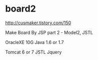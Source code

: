 # board2
http://cusmaker.tistory.com/150

Make Board By JSP part 2 - Model2, JSTL

OracleXE 10G Java 1.6 or 1.7 

Tomcat 6 or 7 JSTL Jquery
